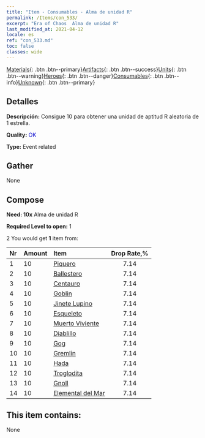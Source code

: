 ```yaml
---
title: "Item - Consumables - Alma de unidad R"
permalink: /Items/con_533/
excerpt: "Era of Chaos  Alma de unidad R"
last_modified_at: 2021-04-12
locale: es
ref: "con_533.md"
toc: false
classes: wide
---
```

 [Materials](/es/Items/){: .btn .btn--primary}[Artifacts](/es/Items/Artifacts/){: .btn .btn--success}[Units](/es/Items/Units/){: .btn .btn--warning}[Heroes](/es/Items/Heroes/){: .btn .btn--danger}[Consumables](/es/Items/Consumables/){: .btn .btn--info}[Unknown](/es/Items/Unknown/){: .btn .btn--primary}

## Detalles
 **Descripción:** Consigue 10 para obtener una unidad de aptitud R aleatoria de 1 estrella.

 **Quality:** <span style="color: #0000CD">OK</span>

 **Type:** Event related

## Gather

  None

## Compose

 **Need: 10x** Alma de unidad R

 **Required Level to open:** 1

 2 You would get **1** item  from:

  | Nr | Amount |     Item    | Drop Rate,% |
  |:---|:-------|:------------|:---------:|
  | 1 | 10 | [Piquero](/es/Items/unt_190/) | 7.14 | 
  | 2 | 10 | [Ballestero](/es/Items/unt_191/) | 7.14 | 
  | 3 | 10 | [Centauro](/es/Items/unt_199/) | 7.14 | 
  | 4 | 10 | [Goblin](/es/Items/unt_217/) | 7.14 | 
  | 5 | 10 | [Jinete Lupino](/es/Items/unt_218/) | 7.14 | 
  | 6 | 10 | [Esqueleto](/es/Items/unt_208/) | 7.14 | 
  | 7 | 10 | [Muerto Viviente](/es/Items/unt_209/) | 7.14 | 
  | 8 | 10 | [Diablillo](/es/Items/unt_226/) | 7.14 | 
  | 9 | 10 | [Gog](/es/Items/unt_227/) | 7.14 | 
  | 10 | 10 | [Gremlin](/es/Items/unt_235/) | 7.14 | 
  | 11 | 10 | [Hada](/es/Items/unt_262/) | 7.14 | 
  | 12 | 10 | [Troglodita](/es/Items/unt_244/) | 7.14 | 
  | 13 | 10 | [Gnoll](/es/Items/unt_253/) | 7.14 | 
  | 14 | 10 | [Elemental del Mar](/es/Items/unt_275/) | 7.14 | 


## This item contains:

  None

